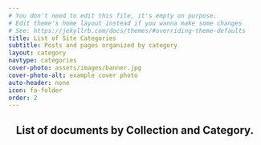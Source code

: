 ```yaml
---
# You don't need to edit this file, it's empty on purpose.
# Edit theme's home layout instead if you wanna make some changes
# See: https://jekyllrb.com/docs/themes/#overriding-theme-defaults
title: List of Site Categories
subtitle: Posts and pages organized by category
layout: category
navtype: categories
cover-photo: assets/images/banner.jpg
cover-photo-alt: example cover photo
auto-header: none
icon: fa-folder
order: 2
---
```

<header>
  <h2 class="alt">List of documents by Collection and Category.</a></p>
</header>
